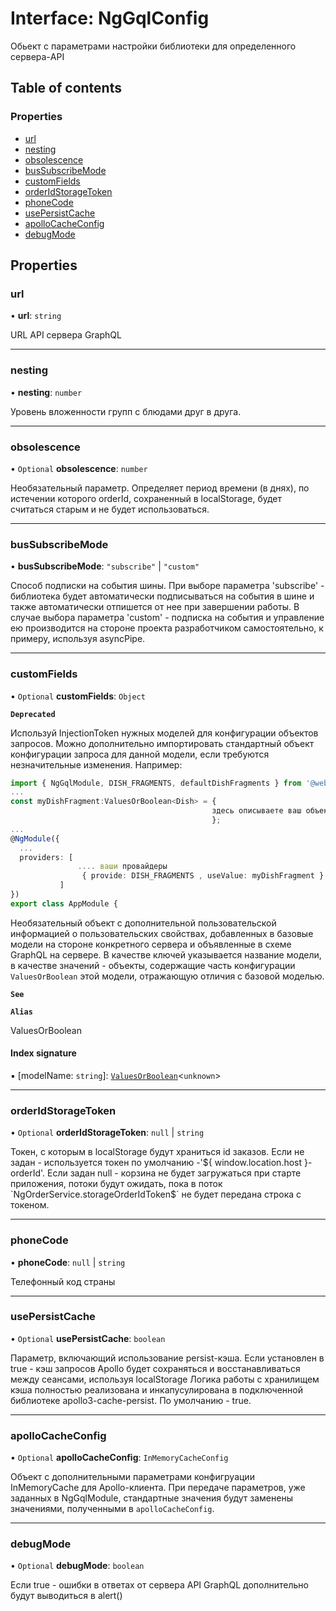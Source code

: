 # Interface: NgGqlConfig

Обьект с параметрами настройки библиотеки для определенного сервера-API

## Table of contents

### Properties

- [url](NgGqlConfig.md#url)
- [nesting](NgGqlConfig.md#nesting)
- [obsolescence](NgGqlConfig.md#obsolescence)
- [busSubscribeMode](NgGqlConfig.md#bussubscribemode)
- [customFields](NgGqlConfig.md#customfields)
- [orderIdStorageToken](NgGqlConfig.md#orderidstoragetoken)
- [phoneCode](NgGqlConfig.md#phonecode)
- [usePersistCache](NgGqlConfig.md#usepersistcache)
- [apolloCacheConfig](NgGqlConfig.md#apollocacheconfig)
- [debugMode](NgGqlConfig.md#debugmode)

## Properties

### url

• **url**: `string`

URL API сервера GraphQL

___

### nesting

• **nesting**: `number`

Уровень вложенности групп с блюдами друг в друга.

___

### obsolescence

• `Optional` **obsolescence**: `number`

Необязательный параметр.
Определяет период времени (в днях), по истечении которого orderId, сохраненный в localStorage, будет считаться старым и не будет использоваться.

___

### busSubscribeMode

• **busSubscribeMode**: ``"subscribe"`` \| ``"custom"``

Способ подписки на события шины.
При выборе параметра 'subscribe' - библиотека будет автоматически подписываться на события в шине и также автоматически отпишется от нее при завершении работы.
В случае выбора параметра 'custom' - подписка на события и управление ею производится на стороне проекта разработчиком самостоятельно, к примеру, используя asyncPipe.

___

### customFields

• `Optional` **customFields**: `Object`

**`Deprecated`**

Используй InjectionToken нужных моделей для конфигурации объектов запросов.
Можно дополнительно импортировать стандартный объект конфигурации запроса для данной модели, если требуются незначительные изменения.
Например:
```ts
import { NgGqlModule, DISH_FRAGMENTS, defaultDishFragments } from '@webresto/ng-gql';
...
const myDishFragment:ValuesOrBoolean<Dish> = {
                                             здесь описываете ваш объект конфигурации для запроса
                                             };
...
@NgModule({
  ...
  providers: [
               .... ваши провайдеры
                { provide: DISH_FRAGMENTS , useValue: myDishFragment }
           ]
})
export class AppModule {
```

Необязательный объект с дополнительной пользовательской информацией о пользовательских свойствах,
добавленных в базовые модели на стороне конкретного сервера и объявленные в схеме GraphQL на сервере.
В качестве ключей указывается название модели, в качестве значений - объекты,
содержащие часть конфигурации `ValuesOrBoolean` этой модели, отражающую отличия с базовой моделью.

**`See`**

**`Alias`**

ValuesOrBoolean<T>

#### Index signature

▪ [modelName: `string`]: [`ValuesOrBoolean`](../README.md#valuesorboolean)<`unknown`\>

___

### orderIdStorageToken

• `Optional` **orderIdStorageToken**: ``null`` \| `string`

Токен, с которым в localStorage будут храниться id заказов.
Если не задан - используется токен по умолчанию -'${ window.location.host }-orderId'.
Если задан null - корзина не будет загружаться при старте приложения, потоки будут ожидать,
пока в поток `NgOrderService.storageOrderIdToken$` не будет передана строка с токеном.

___

### phoneCode

• **phoneCode**: ``null`` \| `string`

Телефонный код страны

___

### usePersistCache

• `Optional` **usePersistCache**: `boolean`

Параметр, включающий использование persist-кэша.
Если установлен в true - кэш запросов Apollo будет сохраняться и восстанавливаться между сеансами, используя localStorage
Логика работы с хранилищем кэша полностью реализована и инкапусулирована в подключенной библиотеке apollo3-cache-persist.
По умолчанию - true.

___

### apolloCacheConfig

• `Optional` **apolloCacheConfig**: `InMemoryCacheConfig`

Объект с дополнительными параметрами конфигруации InMemoryCache для Apollo-клиента.
При передаче параметров, уже заданных в NgGqlModule, стандартные значения будут заменены значениями, полученными в `apolloCacheConfig`.

___

### debugMode

• `Optional` **debugMode**: `boolean`

Если true - ошибки в ответах от сервера API GraphQL дополнительно будут выводиться в alert()
